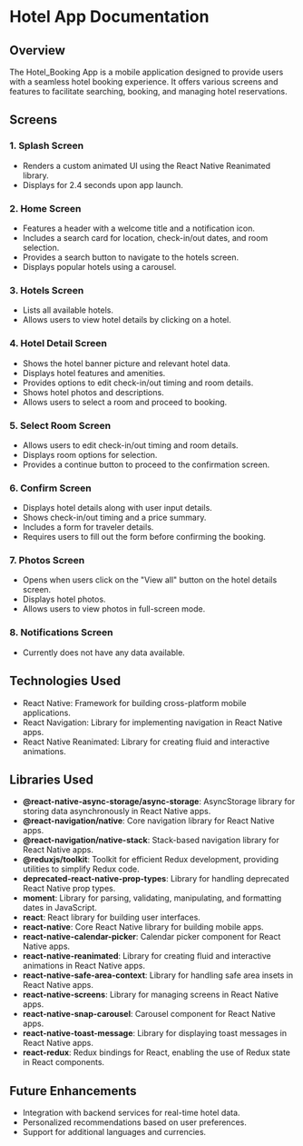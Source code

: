 # Hotel App Documentation

## Overview

The Hotel_Booking App is a mobile application designed to provide users with a seamless hotel booking experience. It offers various screens and features to facilitate searching, booking, and managing hotel reservations.

## Screens

### 1. Splash Screen

- Renders a custom animated UI using the React Native Reanimated library.
- Displays for 2.4 seconds upon app launch.

### 2. Home Screen

- Features a header with a welcome title and a notification icon.
- Includes a search card for location, check-in/out dates, and room selection.
- Provides a search button to navigate to the hotels screen.
- Displays popular hotels using a carousel.

### 3. Hotels Screen

- Lists all available hotels.
- Allows users to view hotel details by clicking on a hotel.

### 4. Hotel Detail Screen

- Shows the hotel banner picture and relevant hotel data.
- Displays hotel features and amenities.
- Provides options to edit check-in/out timing and room details.
- Shows hotel photos and descriptions.
- Allows users to select a room and proceed to booking.

### 5. Select Room Screen

- Allows users to edit check-in/out timing and room details.
- Displays room options for selection.
- Provides a continue button to proceed to the confirmation screen.

### 6. Confirm Screen

- Displays hotel details along with user input details.
- Shows check-in/out timing and a price summary.
- Includes a form for traveler details.
- Requires users to fill out the form before confirming the booking.

### 7. Photos Screen

- Opens when users click on the "View all" button on the hotel details screen.
- Displays hotel photos.
- Allows users to view photos in full-screen mode.

### 8. Notifications Screen

- Currently does not have any data available.

## Technologies Used

- React Native: Framework for building cross-platform mobile applications.
- React Navigation: Library for implementing navigation in React Native apps.
- React Native Reanimated: Library for creating fluid and interactive animations.

## Libraries Used

- **@react-native-async-storage/async-storage**: AsyncStorage library for storing data asynchronously in React Native apps.
- **@react-navigation/native**: Core navigation library for React Native apps.
- **@react-navigation/native-stack**: Stack-based navigation library for React Native apps.
- **@reduxjs/toolkit**: Toolkit for efficient Redux development, providing utilities to simplify Redux code.
- **deprecated-react-native-prop-types**: Library for handling deprecated React Native prop types.
- **moment**: Library for parsing, validating, manipulating, and formatting dates in JavaScript.
- **react**: React library for building user interfaces.
- **react-native**: Core React Native library for building mobile apps.
- **react-native-calendar-picker**: Calendar picker component for React Native apps.
- **react-native-reanimated**: Library for creating fluid and interactive animations in React Native apps.
- **react-native-safe-area-context**: Library for handling safe area insets in React Native apps.
- **react-native-screens**: Library for managing screens in React Native apps.
- **react-native-snap-carousel**: Carousel component for React Native apps.
- **react-native-toast-message**: Library for displaying toast messages in React Native apps.
- **react-redux**: Redux bindings for React, enabling the use of Redux state in React components.

## Future Enhancements

- Integration with backend services for real-time hotel data.
- Personalized recommendations based on user preferences.
- Support for additional languages and currencies.
